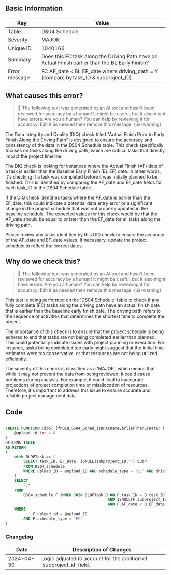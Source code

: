 ## Basic Information

| Key           | Value                                                                                            |
| ------------- | ------------------------------------------------------------------------------------------------ |
| Table         | DS04 Schedule                                                                                    |
| Severity      | MAJOR                                                                                          |
| Unique ID     | 1040166                                                                                          |
| Summary       | Does this FC task along the Driving Path have an Actual Finish earlier than the BL Early Finish? |
| Error message | FC AF_date < BL EF_date where driving_path = Y (compare by task_ID & subproject_ID).             |

## What causes this error?

> :robot: The following text was generated by an AI tool and hasn't been reviewed for accuracy by a human! It might be useful, but it also might have errors. Are you a human? You can help by reviewing it for accuracy! Edit it as needed then remove this message.
> {.is-warning}

The Data Integrity and Quality (DIQ) check titled "Actual Finish Prior to Early Finish Along the Driving Path" is designed to ensure the accuracy and consistency of the data in the DS04 Schedule table. This check specifically focuses on tasks along the driving path, which are critical tasks that directly impact the project timeline.

The DIQ check is looking for instances where the Actual Finish (AF) date of a task is earlier than the Baseline Early Finish (BL EF) date. In other words, it's checking if a task was completed before it was initially planned to be finished. This is identified by comparing the AF_date and EF_date fields for each task_ID in the DS04 Schedule table.

If the DIQ check identifies tasks where the AF_date is earlier than the EF_date, this could indicate a potential data entry error or a significant change in the project schedule that was not properly updated in the baseline schedule. The expected values for this check would be that the AF_date should be equal to or later than the EF_date for all tasks along the driving path.

Please review any tasks identified by this DIQ check to ensure the accuracy of the AF_date and EF_date values. If necessary, update the project schedule to reflect the correct dates.

## Why do we check this?

> :robot: The following text was generated by an AI tool and hasn't been reviewed for accuracy by a human! It might be useful, but it also might have errors. Are you a human? You can help by reviewing it for accuracy! Edit it as needed then remove this message.
> {.is-warning}

This test is being performed on the 'DS04 Schedule' table to check if any fully complete (FC) tasks along the driving path have an actual finish date that is earlier than the baseline early finish date. The driving path refers to the sequence of activities that determines the shortest time to complete the project.

The importance of this check is to ensure that the project schedule is being adhered to and that tasks are not being completed earlier than planned. This could potentially indicate issues with project planning or execution. For instance, tasks being completed too early might suggest that the initial time estimates were too conservative, or that resources are not being utilized efficiently.

The severity of this check is classified as a 'MAJOR', which means that while it may not prevent the data from being reviewed, it could cause problems during analysis. For example, it could lead to inaccurate projections of project completion time or misallocation of resources. Therefore, it's important to address this issue to ensure accurate and reliable project management data.

## Code

```sql

CREATE FUNCTION [dbo].[fnDIQ_DS04_Sched_IsDPAFDateEarlierThanEFDate] (
	@upload_id int = 0
)
RETURNS TABLE
AS RETURN
(
	with BLDPTask as (
		SELECT task_ID, EF_Date, ISNULL(subproject_ID,'') SubP
		FROM DS04_schedule
		WHERE upload_ID = @upload_ID AND schedule_type = 'BL' AND driving_path = 'Y'
	)
	SELECT
		F.*
	FROM
		DS04_schedule F INNER JOIN BLDPTask B ON F.task_ID = B.task_ID
											 AND ISNULL(F.subproject_ID,'') = B.SubP
											 AND F.AF_date < B.EF_date
	WHERE
			F.upload_id = @upload_ID
		AND F.schedule_type = 'FC'
)
```

### Changelog

| Date       | Description of Changes                                               |
| ---------- | -------------------------------------------------------------------- |
| 2024-04-30 | Logic adjusted to account for the addition of 'subproject_id' field. |
